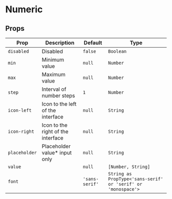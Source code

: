 # Numeric

## Props
| Prop          | Description                        | Default        | Type                                                         |
|---------------|------------------------------------|----------------|--------------------------------------------------------------|
| `disabled`    | Disabled                           | `false`        | `Boolean`                                                    |
| `min`         | Minimum value                      | `null`         | `Number`                                                     |
| `max`         | Maximum value                      | `null`         | `Number`                                                     |
| `step`        | Interval of number steps           | `1`            | `Number`                                                     |
| `icon-left`   | Icon to the left of the interface  | `null`         | `String`                                                     |
| `icon-right`  | Icon to the right of the interface | `null`         | `String`                                                     |
| `placeholder` | Placeholder value\* input only     | `null`         | `String`                                                     |
| `value`       |                                    | `null`         | `[Number, String]`                                           |
| `font`        |                                    | `'sans-serif'` | `String as PropType<'sans-serif' or 'serif' or 'monospace'>` |
